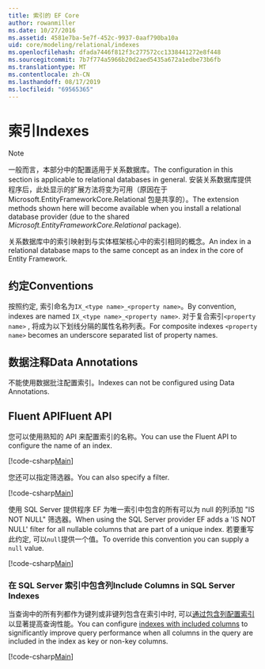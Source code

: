```yaml
---
title: 索引的 EF Core
author: rowanmiller
ms.date: 10/27/2016
ms.assetid: 4581e7ba-5e7f-452c-9937-0aaf790ba10a
uid: core/modeling/relational/indexes
ms.openlocfilehash: dfada7446f812f3c277572cc1338441272e8f448
ms.sourcegitcommit: 7b7f774a5966b20d2aed5435a672a1edbe73b6fb
ms.translationtype: MT
ms.contentlocale: zh-CN
ms.lasthandoff: 08/17/2019
ms.locfileid: "69565365"
---
```

# <a name="indexes"></a><span data-ttu-id="51080-102">索引</span><span class="sxs-lookup"><span data-stu-id="51080-102">Indexes</span></span>

> [!NOTE]  
> <span data-ttu-id="51080-103">一般而言，本部分中的配置适用于关系数据库。</span><span class="sxs-lookup"><span data-stu-id="51080-103">The configuration in this section is applicable to relational databases in general.</span></span> <span data-ttu-id="51080-104">安装关系数据库提供程序后，此处显示的扩展方法将变为可用（原因在于 Microsoft.EntityFrameworkCore.Relational 包是共享的）。</span><span class="sxs-lookup"><span data-stu-id="51080-104">The extension methods shown here will become available when you install a relational database provider (due to the shared *Microsoft.EntityFrameworkCore.Relational* package).</span></span>

<span data-ttu-id="51080-105">关系数据库中的索引映射到与实体框架核心中的索引相同的概念。</span><span class="sxs-lookup"><span data-stu-id="51080-105">An index in a relational database maps to the same concept as an index in the core of Entity Framework.</span></span>

## <a name="conventions"></a><span data-ttu-id="51080-106">约定</span><span class="sxs-lookup"><span data-stu-id="51080-106">Conventions</span></span>

<span data-ttu-id="51080-107">按照约定, 索引命名为`IX_<type name>_<property name>`。</span><span class="sxs-lookup"><span data-stu-id="51080-107">By convention, indexes are named `IX_<type name>_<property name>`.</span></span> <span data-ttu-id="51080-108">对于复合索引`<property name>` , 将成为以下划线分隔的属性名称列表。</span><span class="sxs-lookup"><span data-stu-id="51080-108">For composite indexes `<property name>` becomes an underscore separated list of property names.</span></span>

## <a name="data-annotations"></a><span data-ttu-id="51080-109">数据注释</span><span class="sxs-lookup"><span data-stu-id="51080-109">Data Annotations</span></span>

<span data-ttu-id="51080-110">不能使用数据批注配置索引。</span><span class="sxs-lookup"><span data-stu-id="51080-110">Indexes can not be configured using Data Annotations.</span></span>

## <a name="fluent-api"></a><span data-ttu-id="51080-111">Fluent API</span><span class="sxs-lookup"><span data-stu-id="51080-111">Fluent API</span></span>

<span data-ttu-id="51080-112">您可以使用熟知的 API 来配置索引的名称。</span><span class="sxs-lookup"><span data-stu-id="51080-112">You can use the Fluent API to configure the name of an index.</span></span>

[!code-csharp[Main](../../../../samples/core/Modeling/FluentAPI/Samples/Relational/IndexName.cs?name=Model&highlight=9)]

<span data-ttu-id="51080-113">您还可以指定筛选器。</span><span class="sxs-lookup"><span data-stu-id="51080-113">You can also specify a filter.</span></span>

[!code-csharp[Main](../../../../samples/core/Modeling/FluentAPI/Samples/Relational/IndexFilter.cs?name=Model&highlight=9)]

<span data-ttu-id="51080-114">使用 SQL Server 提供程序 EF 为唯一索引中包含的所有可以为 null 的列添加 "IS NOT NULL" 筛选器。</span><span class="sxs-lookup"><span data-stu-id="51080-114">When using the SQL Server provider EF adds a 'IS NOT NULL' filter for all nullable columns that are part of a unique index.</span></span> <span data-ttu-id="51080-115">若要重写此约定, 可以`null`提供一个值。</span><span class="sxs-lookup"><span data-stu-id="51080-115">To override this convention you can supply a `null` value.</span></span>

[!code-csharp[Main](../../../../samples/core/Modeling/FluentAPI/Samples/Relational/IndexNoFilter.cs?name=Model&highlight=10)]

### <a name="include-columns-in-sql-server-indexes"></a><span data-ttu-id="51080-116">在 SQL Server 索引中包含列</span><span class="sxs-lookup"><span data-stu-id="51080-116">Include Columns in SQL Server Indexes</span></span>

<span data-ttu-id="51080-117">当查询中的所有列都作为键列或非键列包含在索引中时, 可以[通过包含列配置索引](https://docs.microsoft.com/sql/relational-databases/indexes/create-indexes-with-included-columns)以显著提高查询性能。</span><span class="sxs-lookup"><span data-stu-id="51080-117">You can configure [indexes with included columns](https://docs.microsoft.com/sql/relational-databases/indexes/create-indexes-with-included-columns) to significantly improve query performance when all columns in the query are included in the index as key or non-key columns.</span></span>

[!code-csharp[Main](../../../../samples/core/Modeling/FluentAPI/Samples/Relational/ForSqlServerHasIndex.cs?name=Model)]
